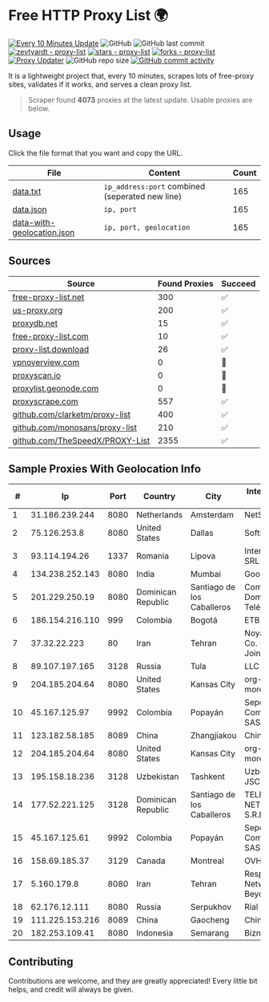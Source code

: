 
# Free HTTP Proxy List 🌍

[![Every 10 Minutes Update](https://github.com/mertguvencli/http-proxy-list/actions/workflows/main.yml/badge.svg?branch=main)](https://github.com/mertguvencli/http-proxy-list/actions/workflows/main.yml)
![GitHub](https://img.shields.io/github/license/mertguvencli/http-proxy-list)
![GitHub last commit](https://img.shields.io/github/last-commit/mertguvencli/http-proxy-list)
[![zevtyardt - proxy-list](https://img.shields.io/static/v1?label=zevtyardt&message=proxy-list&color=blue&logo=github)](https://github.com/zevtyardt/proxy-list "Go to GitHub repo")
[![stars - proxy-list](https://img.shields.io/github/stars/zevtyardt/proxy-list?style=social)](https://github.com/zevtyardt/proxy-list)
[![forks - proxy-list](https://img.shields.io/github/forks/zevtyardt/proxy-list?style=social)](https://github.com/zevtyardt/proxy-list)
[![Proxy Updater](https://github.com/zevtyardt/proxy-list/workflows/Proxy%20Updater/badge.svg)](https://github.com/zevtyardt/proxy-list/actions?query=workflow:"Proxy+Updater")
![GitHub repo size](https://img.shields.io/github/repo-size/zevtyardt/proxy-list)
[![GitHub commit activity](https://img.shields.io/github/commit-activity/m/zevtyardt/proxy-list?logo=commits)](https://github.com/zevtyardt/proxy-list/commits/main)

It is a lightweight project that, every 10 minutes, scrapes lots of free-proxy sites, validates if it works, and serves a clean proxy list.

> Scraper found **4073** proxies at the latest update. Usable proxies are below.

## Usage

Click the file format that you want and copy the URL.

|File|Content|Count|
|----|-------|-----|
|[data.txt](https://raw.githubusercontent.com/mertguvencli/http-proxy-list/main/proxy-list/data.txt)|`ip_address:port` combined (seperated new line)|165|
|[data.json](https://raw.githubusercontent.com/mertguvencli/http-proxy-list/main/proxy-list/data.json)|`ip, port`|165|
|[data-with-geolocation.json](https://raw.githubusercontent.com/mertguvencli/http-proxy-list/main/proxy-list/data-with-geolocation.json)|`ip, port, geolocation`|165|

## Sources

|Source|Found Proxies|Succeed|
|------|-------------|-------|
|[free-proxy-list.net](https://free-proxy-list.net)|300|✅|
|[us-proxy.org](https://www.us-proxy.org)|200|✅|
|[proxydb.net](http://proxydb.net)|15|✅|
|[free-proxy-list.com](https://free-proxy-list.com/?page=&port=&type%5B%5D=http&type%5B%5D=https&up_time=0&search=Search)|10|✅|
|[proxy-list.download](https://www.proxy-list.download/HTTP)|26|✅|
|[vpnoverview.com](https://vpnoverview.com/privacy/anonymous-browsing/free-proxy-servers)|0|🚫|
|[proxyscan.io](https://www.proxyscan.io)|0|🚫|
|[proxylist.geonode.com](https://proxylist.geonode.com/api/proxy-list?limit=300&page=1&sort_by=lastChecked&sort_type=desc&protocols=http,https)|0|🚫|
|[proxyscrape.com](https://api.proxyscrape.com/v2/?request=displayproxies&protocol=http&timeout=10000&country=all&ssl=all&anonymity=all)|557|✅|
|[github.com/clarketm/proxy-list](https://raw.githubusercontent.com/clarketm/proxy-list/master/proxy-list-raw.txt)|400|✅|
|[github.com/monosans/proxy-list](https://raw.githubusercontent.com/monosans/proxy-list/main/proxies/http.txt)|210|✅|
|[github.com/TheSpeedX/PROXY-List](https://raw.githubusercontent.com/TheSpeedX/PROXY-List/master/http.txt)|2355|✅|


## Sample Proxies With Geolocation Info

|#|Ip|Port|Country|City|Internet Service Provider|
|-|--|----|-------|----|-------------------------|
|1|31.186.239.244|8080|Netherlands|Amsterdam|NetSkope Inc|
|2|75.126.253.8|8080|United States|Dallas|SoftLayer|
|3|93.114.194.26|1337|Romania|Lipova|Interkvm Host SRL|
|4|134.238.252.143|8080|India|Mumbai|Google LLC|
|5|201.229.250.19|8080|Dominican Republic|Santiago de los Caballeros|Compañía Dominicana de Teléfonos S. A.|
|6|186.154.216.110|999|Colombia|Bogotá|ETB - Colombia|
|7|37.32.22.223|80|Iran|Tehran|Noyan Abr Arvan Co. ( Private Joint Stock)|
|8|89.107.197.165|3128|Russia|Tula|LLC TK Altair|
|9|204.185.204.64|8080|United States|Kansas City|org-morenet.more.net|
|10|45.167.125.97|9992|Colombia|Popayán|Sepcom Comunicaciones SAS|
|11|123.182.58.185|8089|China|Zhangjiakou|Chinanet|
|12|204.185.204.64|8080|United States|Kansas City|org-morenet.more.net|
|13|195.158.18.236|3128|Uzbekistan|Tashkent|Uzbektelecom JSC|
|14|177.52.221.125|3128|Dominican Republic|Santiago de los Caballeros|TELERY NETWORKS, S.R.L|
|15|45.167.125.61|9992|Colombia|Popayán|Sepcom Comunicaciones SAS|
|16|158.69.185.37|3129|Canada|Montreal|OVH SAS|
|17|5.160.179.8|8080|Iran|Tehran|Respina Networks & Beyond PJSC|
|18|62.176.12.111|8080|Russia|Serpukhov|Rial Com JSC|
|19|111.225.153.216|8089|China|Gaocheng|Chinanet|
|20|182.253.109.41|8080|Indonesia|Semarang|Biznet Metronet|



## Contributing

Contributions are welcome, and they are greatly appreciated! Every
little bit helps, and credit will always be given.

